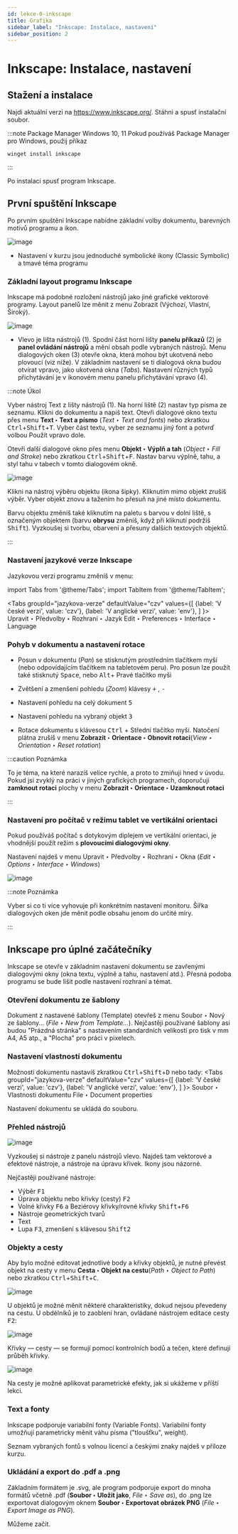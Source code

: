 ```yaml
---
id: lekce-0-inkscape
title: Grafika
sidebar_label: "Inkscape: Instalace, nastavení"
sidebar_position: 2
---
```


# Inkscape: Instalace, nastavení

## Stažení a instalace
Najdi aktuální verzi na https://www.inkscape.org/. Stáhni a spusť instalační soubor.

:::note Package Manager Windows 10, 11
Pokud používáš Package Manager pro Windows, použij příkaz

```
winget install inkscape
```

:::

Po instalaci spusť program Inkscape.

## První spuštění Inkscape
Po prvním spuštění Inkscape nabídne základní volby dokumentu, barevných motivů programu a ikon.

![image](./images/inkscape-in.jpg)

- Nastavení v kurzu jsou jednoduché symbolické ikony (Classic Symbolic) a tmavé téma programu

### Základní layout programu Inkscape
Inkscape má podobné rozložení nástrojů jako jiné grafické vektorové programy. Layout panelů lze měnit z menu Zobrazit (Výchozí, Vlastní, Široký).

![image](./images/inkscape-start.jpg)

- Vlevo je lišta nástrojů (1). Spodní část horní lišty **panelu příkazů** (2) je **panel ovládání nástrojů** a mění obsah podle vybraných nástrojů. Menu dialogových oken (3) otevře okna, která mohou být ukotvená nebo plovoucí (viz níže). V základním nastavení se ti dialogová okna budou otvírat vpravo, jako ukotvená okna (*Tabs*). Nastavení různých typů přichytávání je v ikonovém menu panelu přichytávání vpravo (4).

:::note Úkol

Vyber nástroj Text z lišty nástrojů (1). Na horní liště (2) nastav typ písma ze seznamu. Klikni do dokumentu a napiš text. Otevři dialogové okno textu přes menu **Text ‣ Text a písmo** (*Text ‣ Text and fonts*) nebo zkratkou <kbd>Ctrl</kbd>+<kbd>Shift</kbd>+<kbd>T</kbd>. Vyber část textu, vyber ze seznamu jiný font a potvrď volbou Použít vpravo dole.

Otevři další dialogové okno přes menu **Objekt ‣ Výplň a tah** (*Object ‣ Fill and Stroke*) nebo zkratkou <kbd>Ctrl</kbd>+<kbd>Shift</kbd>+<kbd>F</kbd>. Nastav barvu výplně, tahu, a styl tahu v tabech v tomto dialogovém okně.

![image](./images/inkscape-fill.jpg)

Klikni na nástroj výběru objektu (ikona šipky). Kliknutím mimo objekt zrušíš výběr. Vyber objekt znovu a tažením ho přesuň na jiné místo dokumentu.

Barvu objektu změníš také kliknutím na paletu s barvou v dolní liště, s označeným objektem (barvu **obrysu** změníš, když při kliknutí podržíš <kbd>Shift</kbd>). Vyzkoušej si tvorbu, obarvení a přesuny dalších textových objektů.

:::

### Nastavení jazykové verze Inkscape
Jazykovou verzi programu změníš v menu:

import Tabs from '@theme/Tabs';
import TabItem from '@theme/TabItem';

<Tabs
  groupId="jazykova-verze"
  defaultValue="czv"
  values={[
    {label: 'V české verzi', value: 'czv'},
    {label: 'V anglické verzi', value: 'env'},
  ]
}>
<TabItem value="czv">Upravit ‣ Předvolby ‣ Rozhraní ‣ Jazyk</TabItem>
<TabItem value="env">Edit ‣ Preferences ‣ Interface ‣ Language</TabItem>
</Tabs>

### Pohyb v dokumentu a nastavení rotace


- Posun v dokumentu (*Pan*) se stisknutým prostředním tlačítkem myší (nebo odpovídajícím tlačítkem na tabletovém peru). Pro posun lze použít také stisknutý <kbd>Space</kbd>, nebo <kbd>Alt</kbd>+ Pravé tlačítko myši
- Zvětšení a zmenšení pohledu (*Zoom*) klávesy <kbd>+</kbd> , <kbd>-</kbd>
- Nastavení pohledu na celý dokument <kbd>5</kbd>
- Nastavení pohledu na vybraný objekt <kbd>3</kbd>

- Rotace dokumentu s klávesou <kbd>Ctrl</kbd> + Střední tlačítko myši. Natočení plátna zrušíš v menu **Zobrazit ‣ Orientace ‣ Obnovit rotaci**(*View ‣ Orientation ‣ Reset rotation*)

:::caution Poznámka

To je téma, na které narazíš velice rychle, a proto to zmiňuji hned v úvodu. Pokud jsi zvyklý na práci v jiných grafických programech, doporučuji **zamknout rotaci** plochy v menu **Zobrazit ‣ Orientace ‣ Uzamknout rotaci**

:::

### Nastavení pro počítač v režimu tablet ve vertikální orientaci

Pokud používáš počítač s dotykovým diplejem ve vertikální orientaci, je vhodnější použít režim s **plovoucími dialogovými okny**.

Nastavení najdeš v menu Upravit ‣ Předvolby ‣ Rozhraní ‣ Okna (*Edit ‣ Options ‣ Interface ‣ Windows*)

![image](./images/ink-okna2.png)

:::note Poznámka

 Vyber si co ti více vyhovuje při konkrétním nastavení monitoru. Šířka dialogových oken jde měnit podle obsahu jenom do určité míry.

:::

## Inkscape pro úplné začátečníky


Inkscape se otevře v základním nastavení dokumentu se zavřenými dialogovými okny (okna textu, výplně a tahu, nastavení atd.). Přesná podoba programu se bude lišit podle nastavení rozhraní a témat.

### Otevření dokumentu ze šablony

Dokument z nastavené šablony (Template) otevřeš z menu Soubor ‣ Nový ze šablony... (*File ‣ New from Template...*). Nejčastěji používané šablony asi budou "Prázdná stránka" s nastavením standardních velikostí pro tisk v mm A4, A5 atp., a "Plocha" pro práci v pixelech.

### Nastavení vlastností dokumentu

Možnosti dokumentu nastavíš zkratkou <kbd>Ctrl</kbd>+<kbd>Shift</kbd>+<kbd>D</kbd> nebo tady:
<Tabs
  groupId="jazykova-verze"
  defaultValue="czv"
  values={[
    {label: 'V české verzi', value: 'czv'},
    {label: 'V anglické verzi', value: 'env'},
  ]
}>
<TabItem value="czv">Soubor ‣ Vlastnosti dokumentu</TabItem>
<TabItem value="env">File ‣ Document properties</TabItem>
</Tabs>

Nastavení dokumentu se ukládá do souboru.

### Přehled nástrojů
![image](./images/inkscape-tools.jpg)

Vyzkoušej si nástroje z panelu nástrojů vlevo. Najdeš tam vektorové a efektové nástroje, a nástroje na úpravu křivek. Ikony jsou názorné.

Nejčastěji používané nástroje:

- Výběr <kbd>F1</kbd>
- Úprava objektu nebo křivky (cesty) <kbd>F2</kbd>
- Volné křivky <kbd>F6</kbd> a Beziérovy křivky/rovné křivky <kbd>Shift</kbd>+<kbd>F6</kbd>
- Nástroje geometrických tvarů
- Text
- Lupa <kbd>F3</kbd>, zmenšení s klávesou <kbd>Shift2</kbd>

### Objekty a cesty
Aby bylo možné editovat jednotlivé body a křivky objektů, je nutné převést objekt na cesty v menu **Cesta ‣ Objekt na cestu**(*Path ‣ Object to Path*) nebo zkratkou <kbd>Ctrl</kbd>+<kbd>Shift</kbd>+<kbd>C</kbd>.

![image](./images/inkscape-vectors.jpg)

U objektů je možné měnit některé charakteristiky, dokud nejsou převedeny na cestu. U obdélníků je to zaoblení hran, ovládané nástrojem editace cesty <kbd>F2</kbd>:

![image](./images/inkscape-vectors2.jpg)

Křivky — cesty — se formují pomocí kontrolních bodů a tečen, které definují průběh křivky.

![image](./images/inkscape-paths.jpg)

Na cesty je možné aplikovat parametrické efekty, jak si ukážeme v příští lekci.

### Text a fonty

Inkscape podporuje variabilní fonty (Variable Fonts). Variabilní fonty umožňují parametricky měnit váhu písma ("tloušťku", weight).

Seznam vybraných fontů s volnou licencí a českými znaky najdeš v příloze kurzu.

### Ukládání a export do .pdf a .png
Základním formátem je .svg, ale program podporuje export do mnoha formátů včetně .pdf (**Soubor ‣ Uložit jako**, *File ‣ Save as*), do .png lze exportovat dialogovým oknem **Soubor ‣ Exportovat obrázek PNG** (*File ‣ Export Image as PNG*).

Můžeme začít.
